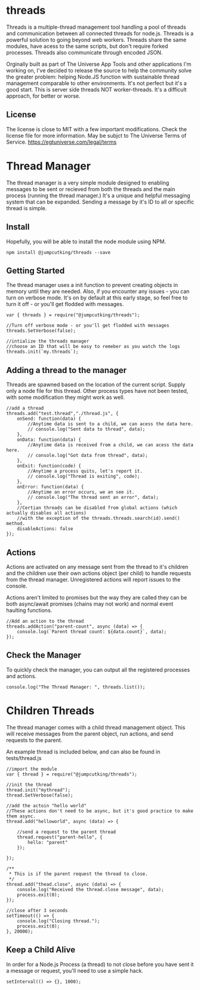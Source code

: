 # threads
Threads is a multiple-thread management tool handling a pool of threads and communication between all connected threads for node.js. Threads is a powerful solution to going beyond web workers. Threads share the same modules, have acess to the same scripts, but don't require forked processes. Threads also communicate through encoded JSON.

Orginally built as part of The Universe App Tools and other applications I'm working on, I've decided to release the source to help the community solve the greater problem: helping Node.JS function with sustainable thread management comparable to other environments. It's not perfect but it's a good start. This is server side threads NOT worker-threads. It's a difficult approach, for better or worse.

## License
The license is close to MIT with a few important modifications. Check the license file for more information. May be subjct to The Universe Terms of Service. https://egtuniverse.com/legal/terms

# Thread Manager
The thread manager is a very simple module designed to enabling messages to be sent or recieved from both the threads and the main process (running the thread manager.) It's a unique and helpful messaging system that can be expanded. Sending a message by it's ID to all or specific thread is simple.

## Install
Hopefully, you will be able to install the node module using NPM.

    npm install @jumpcutking/threads --save

## Getting Started
The thread manager uses a init function to prevent creating objects in memory until they are needed. Also, if you encounter any issues - you can turn on verbose mode. It's on by default at this early stage, so feel free to turn it off - or you'll get flodded with messages.

	var { threads } = require("@jumpcutking/threads");
	
	//Turn off verbose mode - or you'll get flodded with messages
	threads.SetVerbose(false);
	
	//intialize the threads manager
	//choose an ID that will be easy to remeber as you watch the logs
	threads.init(`my.threads`);

## Adding a thread to the manager
Threads are spawned based on the location of the current script. Supply only a node file for this thread. Other process types have not been tested, with some modification they might work as well.

	//add a thread
	threads.add("test.thread","./thread.js", {
		onSend: function(data) {
        	//Anytime data is sent to a child, we can acess the data here.
        	// console.log("Sent data to thread", data);
    	},
    	onData: function(data) {
    	    //Anytime data is received from a child, we can acess the data here.
    	    // console.log("Got data from thread", data);
   		},
    	onExit: function(code) {
        	//Anytime a process quits, let's report it.
        	// console.log("Thread is exiting", code);
    	},
    	onError: function(data) {
        	//Anytime an error occurs, we an see it.
        	// console.log("The thread sent an error", data);
    	},
    	//Certian threads can be disabled from global actions (which actually disables all actions)
    	//with the exception of the threads.threads.search(id).send() method.
    	disableActions: false
	});

## Actions
Actions are activated on any message sent from the thread to it's children and the children use their own actions object (per child) to handle requests from the thread manager. Unregistered actions will report issues to the console.

Actions aren't limited to promises but the way they are called they can be both async/await promises (chains may not work) and normal event haulting functions.

	//Add an action to the thread
	threads.addAction("parent-count", async (data) => {
    	console.log(`Parent thread count: ${data.count}`, data);
	});

## Check the Manager
To quickly check the manager, you can output all the registered processes and actions.

	console.log("The Thread Manager: ", threads.list());

# Children Threads
The thread manager comes with a child thread management object. This will receive messages from the parent object, run actions, and send requests to the parent.

An example thread is included below, and can also be found in tests/thread.js

	//import the module
	var { thread } = require("@jumpcutking/threads");

	//init the thread
	thread.init("mythread");
	thread.SetVerbose(false);

	//add the actoin "hello world"
	//These actions don't need to be async, but it's good practice to make them async.
	thread.add("helloworld", async (data) => {

		//send a request to the parent thread
		thread.request("parent-hello", {
			hello: "parent"
		});

	});

	/**
	 * This is if the parent request the thread to close.
	 */
	thread.add("thead.close", async (data) => {
		console.log("Received the thread.close message", data);
		process.exit(0);
	});

	//close after 3 seconds
	setTimeout(() => {
		console.log("Closing thread.");
		process.exit(0);
	}, 20000);

## Keep a Child Alive
In order for a Node.js Process (a thread) to not close before you have sent it a message or request, you'll need to use a simple hack.

	setInterval(() => {}, 1000);

